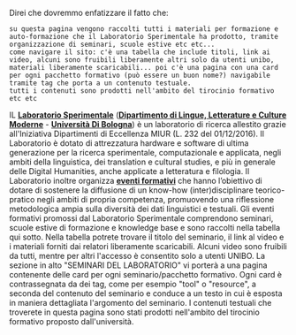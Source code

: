 Direi che dovremmo enfatizzare il fatto che:

    su questa pagina vengono raccolti tutti i materiali per formazione e auto-formazione che il Laboratorio Sperimentale ha prodotto, tramite organizzazione di seminari, scuole estive etc etc...
    come navigare il sito: c'è una tabella che include titoli, link ai video, alcuni sono fruibili liberamente altri solo da utenti unibo, materiali liberamente scaricabili... poi c'è una pagina con una card per ogni pacchetto formativo (può essere un buon nome?) navigabile tramite tag che porta a un contenuto testuale.
    tutti i contenuti sono prodotti nell'ambito del tirocinio formativo etc etc

IL **[Laboratorio Sperimentale](https://site.unibo.it/laboratorio-sperimentale/it)** (**[Dipartimento di Lingue, Letterature e Culture Moderne](https://lingue.unibo.it/it)** - **[Università Di Bologna](https://www.unibo.it/it)**) è un laboratorio di ricerca allestito grazie all'Iniziativa Dipartimenti di Eccellenza MIUR (L. 232 del 01/12/2016). Il Laboratorio è dotato di attrezzatura hardware e software di ultima generazione per la ricerca sperimentale, computazionale e applicata, negli ambiti della linguistica, dei translation e cultural studies, e più in generale delle Digital Humanities, anche applicate a letteratura e filologia.
Il Laboratorio inoltre organizza **[eventi formativi](https://site.unibo.it/laboratorio-sperimentale/it/agenda)** che hanno l’obiettivo di dotare di sostenere la diffusione di un know-how (inter)disciplinare teorico-pratico negli ambiti di propria competenza, promuovendo una riflessione metodologica ampia sulla diversità dei dati linguistici e testuali.
Gli eventi formativi promossi dal Laboratorio Sperimentale comprendono seminari, scuole estive di formazione e knowledge base e sono raccolti nella tabella qui sotto. Nella tabella potrete trovare il titolo del seminario, il link al video e i materiali forniti dai relatori liberamente scaricabili. Alcuni video sono fruibili da tutti, mentre per altri l'accesso è consentito solo a utenti UNIBO.
La sezione in alto "SEMINARI DEL LABORATORIO" vi porterà a una pagina contenente delle card per ogni seminario/pacchetto formativo. Ogni card è contrassegnata da dei tag, come per esempio "tool" o "resource", a seconda del contenuto del seminario e conduce a un testo in cui è esposta in maniera dettagliata l'argomento del seminario. I contenuti testuali che troverete in questa pagina sono stati prodotti nell'ambito del tirocinio formativo proposto dall'università. 

